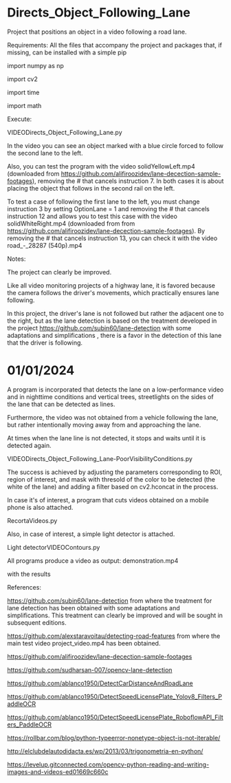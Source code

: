# Directs_Object_Following_Lane
Project that positions an object in a video following a road lane.

Requirements:
All the files that accompany the project and packages that, if missing, can be installed with a simple pip

import numpy as np

import cv2

import time

import math


Execute:

VIDEODirects_Object_Following_Lane.py

In the video you can see an object marked with a blue circle forced to follow the second lane to the left.

Also, you can test the program with the video solidYellowLeft.mp4 (downloaded from https://github.com/alifiroozidev/lane-decection-sample-footages), removing the # that cancels instruction 7. In both cases it is about placing the object that follows in the second rail on the left.

To test a case of following the first lane to the left, you must change instruction 3 by setting OptionLane = 1 and removing the # that cancels instruction 12 and allows you to test this case with the video solidWhiteRight.mp4 (downloaded from from https://github.com/alifiroozidev/lane-decection-sample-footages).
By removing the # that cancels instruction 13, you can check it with the video road_-_28287 (540p).mp4

Notes:

The project can clearly be improved.

Like all video monitoring projects of a highway lane, it is favored because the camera follows the driver's movements, which practically ensures lane following.

In this project, the driver's lane is not followed but rather the adjacent one to the right, but as the lane detection is based on the treatment developed in the project https://github.com/subin60/lane-detection with some adaptations and simplifications , there is a favor in the detection of this lane that the driver is following.

01/01/2024
=========

A program is incorporated that detects the lane on a low-performance video and in nighttime conditions and vertical trees, streetlights on the sides of the lane that can be detected as lines.

Furthermore, the video was not obtained from a vehicle following the lane, but rather intentionally moving away from and approaching the lane.

At times when the lane line is not detected, it stops and waits until it is detected again.

VIDEODirects_Object_Following_Lane-PoorVisibilityConditions.py

The success is achieved by adjusting the parameters corresponding to ROI, region of interest, and mask with thresold of the color to be detected (the white of the lane) and adding a filter based on cv2.hconcat in the process.

In case it's of interest, a program that cuts videos obtained on a mobile phone is also attached.

RecortaVideos.py 

Also, in case of interest, a simple light detector is attached.

Light detectorVIDEOContours.py

All programs produce a video as output: demonstration.mp4

with the results

References:

https://github.com/subin60/lane-detection from where the treatment for lane detection has been obtained with some adaptations and simplifications. This treatment can clearly be improved and will be sought in subsequent editions.

https://github.com/alexstaravoitau/detecting-road-features from where the main  test video project_video.mp4 has been obtained.

https://github.com/alifiroozidev/lane-decection-sample-footages

https://github.com/sudharsan-007/opencv-lane-detection

https://github.com/ablanco1950/DetectCarDistanceAndRoadLane

https://github.com/ablanco1950/DetectSpeedLicensePlate_Yolov8_Filters_PaddleOCR

https://github.com/ablanco1950/DetectSpeedLicensePlate_RoboflowAPI_Filters_PaddleOCR

https://rollbar.com/blog/python-typeerror-nonetype-object-is-not-iterable/

http://elclubdelautodidacta.es/wp/2013/03/trigonometria-en-python/

https://levelup.gitconnected.com/opencv-python-reading-and-writing-images-and-videos-ed01669c660c

